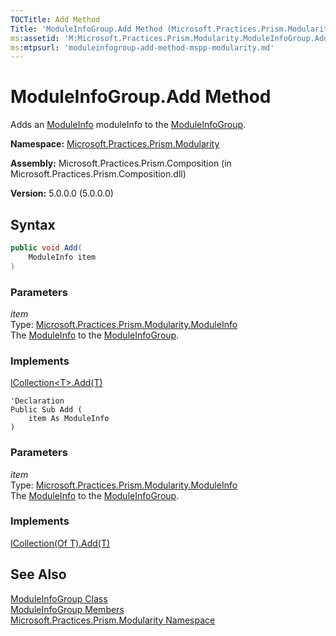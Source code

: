```yaml
---
TOCTitle: Add Method
Title: 'ModuleInfoGroup.Add Method (Microsoft.Practices.Prism.Modularity)'
ms:assetid: 'M:Microsoft.Practices.Prism.Modularity.ModuleInfoGroup.Add(Microsoft.Practices.Prism.Modularity.ModuleInfo)'
ms:mtpsurl: 'moduleinfogroup-add-method-mspp-modularity.md'
---
```


# ModuleInfoGroup.Add Method

Adds an [ModuleInfo](/patterns-practices/reference/moduleinfo-class-mspp-modularity) moduleInfo to the [ModuleInfoGroup](/patterns-practices/reference/moduleinfogroup-class-mspp-modularity).

**Namespace:** [Microsoft.Practices.Prism.Modularity](/patterns-practices/reference/mspp-modularity-namespace)

**Assembly:** Microsoft.Practices.Prism.Composition (in Microsoft.Practices.Prism.Composition.dll)

**Version:** 5.0.0.0 (5.0.0.0)

## Syntax

```C#
public void Add(
	ModuleInfo item
)

```

### Parameters

*item*  
Type: [Microsoft.Practices.Prism.Modularity.ModuleInfo](/patterns-practices/reference/moduleinfo-class-mspp-modularity)  
The [ModuleInfo](/patterns-practices/reference/moduleinfo-class-mspp-modularity) to the [ModuleInfoGroup](/patterns-practices/reference/moduleinfogroup-class-mspp-modularity).

### Implements

[ICollection&lt;T&gt;.Add(T)](http://msdn.microsoft.com/en-us/library/63ywd54z)


```VB
'Declaration
Public Sub Add ( 
	item As ModuleInfo
)
```

### Parameters

*item*  
Type: [Microsoft.Practices.Prism.Modularity.ModuleInfo](/patterns-practices/reference/moduleinfo-class-mspp-modularity)  
The [ModuleInfo](/patterns-practices/reference/moduleinfo-class-mspp-modularity) to the [ModuleInfoGroup](/patterns-practices/reference/moduleinfogroup-class-mspp-modularity).

### Implements

[ICollection(Of T).Add(T)](http://msdn.microsoft.com/en-us/library/63ywd54z)

## See Also

[ModuleInfoGroup Class](/patterns-practices/reference/moduleinfogroup-class-mspp-modularity)<br/>
[ModuleInfoGroup Members](/patterns-practices/reference/moduleinfogroup-members-mspp-modularity)<br/>
[Microsoft.Practices.Prism.Modularity Namespace](/patterns-practices/reference/mspp-modularity-namespace)<br/>